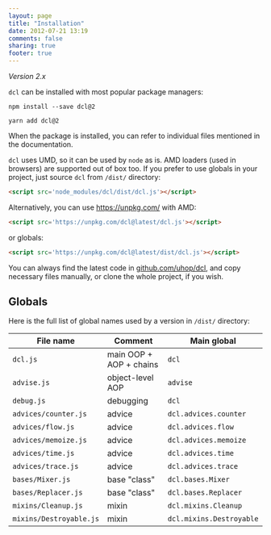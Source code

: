 ```yaml
---
layout: page
title: "Installation"
date: 2012-07-21 13:19
comments: false
sharing: true
footer: true
---
```


*Version 2.x*

`dcl` can be installed with most popular package managers:

```
npm install --save dcl@2
```

```
yarn add dcl@2
```

When the package is installed, you can refer to individual files mentioned in the documentation.

`dcl` uses UMD, so it can be used by `node` as is. AMD loaders (used in browsers) are supported out of box too. If you prefer to use globals in your project, just source `dcl` from `/dist/` directory:

```html
<script src='node_modules/dcl/dist/dcl.js'></script>
```

Alternatively, you can use https://unpkg.com/ with AMD:

```html
<script src='https://unpkg.com/dcl@latest/dcl.js'></script>
```

or globals:

```html
<script src='https://unpkg.com/dcl@latest/dist/dcl.js'></script>
```

You can always find the latest code in [github.com/uhop/dcl](https://github.com/uhop/dcl),
and copy necessary files manually, or clone the whole project, if you wish.

## Globals

Here is the full list of global names used by a version in `/dist/` directory:

<div class="table-begins"></div>

| File name               | Comment                 | Main global              |
|-------------------------|-------------------------|--------------------------|
| `dcl.js`                | main OOP + AOP + chains | `dcl`                    |
| `advise.js`             | object-level AOP        | `advise`                 |
| `debug.js`              | debugging               | `dcl`                    |
| `advices/counter.js`    | advice                  | `dcl.advices.counter`    |
| `advices/flow.js`       | advice                  | `dcl.advices.flow`       |
| `advices/memoize.js`    | advice                  | `dcl.advices.memoize`    |
| `advices/time.js`       | advice                  | `dcl.advices.time`       |
| `advices/trace.js`      | advice                  | `dcl.advices.trace`      |
| `bases/Mixer.js`        | base "class"            | `dcl.bases.Mixer`        |
| `bases/Replacer.js`     | base "class"            | `dcl.bases.Replacer`     |
| `mixins/Cleanup.js`     | mixin                   | `dcl.mixins.Cleanup`     |
| `mixins/Destroyable.js` | mixin                   | `dcl.mixins.Destroyable` |
